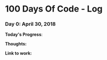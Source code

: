 # 100 Days Of Code - Log

### Day 0: April 30, 2018

**Today's Progress**: 

**Thoughts:** 

**Link to work:** 

